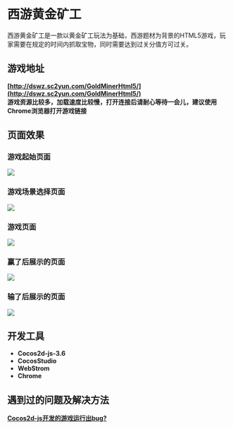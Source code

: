 # 西游黄金矿工
西游黄金矿工是一款以黄金矿工玩法为基础，西游题材为背景的HTML5游戏，玩家需要在规定的时间内抓取宝物，同时需要达到过关分值方可过关。

## 游戏地址
**[http://dswz.sc2yun.com/GoldMinerHtml5/](http://dswz.sc2yun.com/GoldMinerHtml5/)**     
**游戏资源比较多，加载速度比较慢，打开连接后请耐心等待一会儿，建议使用Chrome浏览器打开游戏链接**

## 页面效果
### 游戏起始页面
![](http://meishadevs.com/GoldMinerHtml5/start.gif) 

### 游戏场景选择页面
![](http://meishadevs.com/GoldMinerHtml5/menu.gif)

### 游戏页面
![](http://meishadevs.com/GoldMinerHtml5/game.gif)

### 赢了后展示的页面
![](http://meishadevs.com/GoldMinerHtml5/won.gif)

### 输了后展示的页面
![](http://meishadevs.com/GoldMinerHtml5/lost.gif)

## 开发工具
- **Cocos2d-js-3.6**
- **CocosStudio**
- **WebStrom**
- **Chrome**

## 遇到过的问题及解决方法
**[Cocos2d-js开发的游戏运行出bug?](https://www.zhihu.com/question/52260806)**
